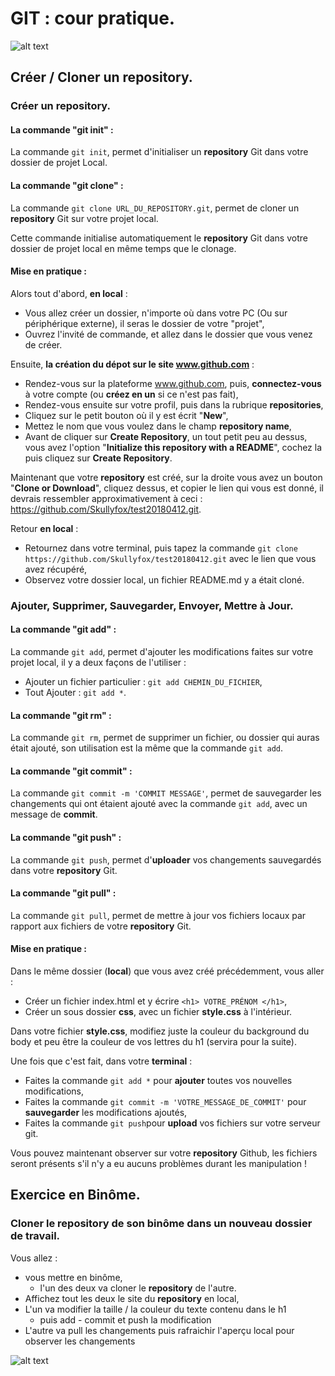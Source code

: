 # GIT : cour pratique.

![alt text](https://i2.wp.com/wptavern.com/wp-content/uploads/2014/06/revisr-banner.png?ssl=1 "GIT")

## Créer / Cloner un **repository**.

### Créer un repository.

#### La commande "**git init**" :

La commande ```git init```, permet d'initialiser un **repository** Git dans votre dossier de projet Local.

#### La commande "**git clone**" :

La commande ```git clone URL_DU_REPOSITORY.git```, permet de cloner un **repository** Git sur votre projet local.

Cette commande initialise automatiquement le  **repository** Git dans votre dossier de projet local en même temps que le clonage.

#### Mise en pratique :

Alors tout d'abord, **en local** : 

- Vous allez créer un dossier, n'importe où dans votre PC (Ou sur périphérique externe), il seras le dossier de votre "projet",
- Ouvrez l'invité de commande, et allez dans le dossier que vous venez de créer.

Ensuite, **la création du dépot sur le site www.github.com** :

- Rendez-vous sur la plateforme www.github.com, puis, **connectez-vous** à votre compte (ou **créez en un** si ce n'est pas fait),
- Rendez-vous ensuite sur votre profil, puis dans la rubrique **repositories**,
- Cliquez sur le petit bouton où il y est écrit "**New**",
- Mettez le nom que vous voulez dans le champ **repository name**,
- Avant de cliquer sur **Create Repository**, un tout petit peu au dessus, vous avez l'option "**Initialize this repository with a README**", cochez la puis cliquez sur **Create Repository**.

Maintenant que votre **repository** est créé, sur la droite vous avez un bouton "**Clone or Download**", cliquez dessus, et copier le lien qui vous est donné, il devrais ressembler approximativement à ceci : https://github.com/Skullyfox/test20180412.git.

Retour **en local** : 

- Retournez dans votre terminal, puis tapez la commande ```git clone https://github.com/Skullyfox/test20180412.git``` avec le lien que vous avez récupéré,
- Observez votre dossier local, un fichier README.md y a était cloné.

### Ajouter, Supprimer, Sauvegarder, Envoyer, Mettre à Jour.

#### La commande "**git add**" :

La commande ```git add```, permet d'ajouter les modifications faites sur votre projet local, il y a deux façons de l'utiliser :

- Ajouter un fichier particulier : ```git add CHEMIN_DU_FICHIER```,
- Tout Ajouter : ```git add *```.

#### La commande "**git rm**" :

La commande ```git rm```, permet de supprimer un fichier, ou dossier qui auras était ajouté, son utilisation est la même que la commande ```git add```.

#### La commande "**git commit**" :

La commande ```git commit -m 'COMMIT MESSAGE'```, permet de sauvegarder les changements qui ont étaient ajouté avec la commande ```git add```, avec un message de **commit**.

#### La commande "**git push**" :

La commande ```git push```, permet d'**uploader** vos changements sauvegardés dans votre **repository** Git.

#### La commande "**git pull**" : 

La commande ```git pull```, permet de mettre à jour vos fichiers locaux par rapport aux fichiers de votre **repository** Git.

#### Mise en pratique :

Dans le même dossier (**local**) que vous avez créé précédemment, vous aller :

- Créer un fichier index.html et y écrire ```<h1> VOTRE_PRÉNOM </h1>```,
- Créer un sous dossier **css**, avec un fichier **style.css** à l'intérieur.

Dans votre fichier **style.css**, modifiez juste la couleur du background du body et peu être la couleur de vos lettres du h1 (servira pour la suite).

Une fois que c'est fait, dans votre **terminal** :

- Faites la commande ```git add *``` pour **ajouter** toutes vos nouvelles modifications,
- Faites la commande ```git commit -m 'VOTRE_MESSAGE_DE_COMMIT'``` pour **sauvegarder** les modifications ajoutés,
- Faites la commande ```git push```pour **upload** vos fichiers sur votre serveur git.

Vous pouvez maintenant observer sur votre **repository** Github, les fichiers seront présents s'il n'y a eu aucuns problèmes durant les manipulation !

## Exercice en Binôme.

### Cloner le repository de son binôme dans un nouveau dossier de travail.

Vous allez : 

- vous mettre en binôme,
    - l'un des deux va cloner le **repository** de l'autre.
- Affichez tout les deux le site du **repository** en local,
- L'un va modifier la taille / la couleur du texte contenu dans le h1
    - puis add - commit et push la modification
- L'autre va pull les changements puis rafraichir l'aperçu local pour observer les changements

![alt text](https://orig00.deviantart.net/d3c0/f/2014/209/7/5/keep_calm__032___and_develop_by_hundredmelanie-d7sozan.png "keep calm and develop")